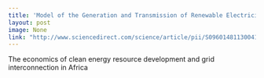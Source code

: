 ```yaml
---
title: 'Model of the Generation and Transmission of Renewable Electricity in Africa '
layout: post
image: None
link: "http://www.sciencedirect.com/science/article/pii/S0960148113004199"
---
```


 The economics of clean energy resource development and grid interconnection in Africa
       
